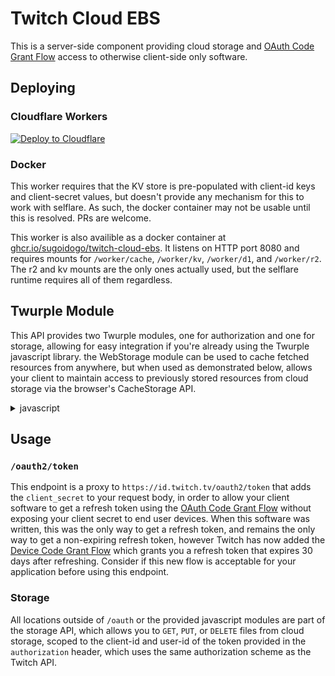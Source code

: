 # Twitch Cloud EBS
This is a server-side component providing cloud storage and [OAuth Code Grant Flow](https://dev.twitch.tv/docs/authentication/getting-tokens-oauth/#authorization-code-grant-flow) access to otherwise client-side only software.

## Deploying

### Cloudflare Workers

[![Deploy to Cloudflare](https://deploy.workers.cloudflare.com/button)](https://deploy.workers.cloudflare.com/?url=https%3A%2F%2Fgithub.com%2Fsugoidogo%2Ftwitch-cloud-ebs)

### Docker

This worker requires that the KV store is pre-populated with client-id keys and client-secret values, but doesn't provide any mechanism for this to work with selflare. As such, the docker container may not be usable until this is resolved. PRs are welcome.

This worker is also availible as a docker container at [ghcr.io/sugoidogo/twitch-cloud-ebs](https://github.com/sugoidogo/twitch-clips-consent-api/pkgs/container/twitch-clips-consent-api).
It listens on HTTP port 8080 and requires mounts for `/worker/cache`, `/worker/kv`, `/worker/d1`, and `/worker/r2`. 
The r2 and kv mounts are the only ones actually used, but the selflare runtime requires all of them regardless.

## Twurple Module

This API provides two Twurple modules, one for authorization and one for storage, allowing for easy integration if you're already using the Twurple javascript library.
the WebStorage module can be used to cache fetched resources from anywhere, but when used as demonstrated below, allows your client to maintain access to previously stored resources from cloud storage via the browser's CacheStorage API.

<details><summary>javascript</summary>

```javascript
import SugoiAuthProvider from 'https://ebs.domain.com/SugoiAuthProvider.js'
import WebStorage from 'https://ebs.domain.com/WebStorage.js'
import { ApiClient } from 'https://cdn.jsdelivr.net/npm/@twurple/api@7/+esm';

const authProvicder=new SugoiAuthProvider('your-client-id')
const webStorage=new WebStorage(authProvider)
const apiClient = new ApiClient({ authProvider });

const config=await webStorage.fetch('config.json').then(response=>response.json())
```

</details>

## Usage

### `/oauth2/token`

This endpoint is a proxy to `https://id.twitch.tv/oauth2/token` that adds the `client_secret` to your request body, in order to allow your client software to get a refresh token using the [OAuth Code Grant Flow](https://dev.twitch.tv/docs/authentication/getting-tokens-oauth/#authorization-code-grant-flow) without exposing your client secret to end user devices. When this software was written, this was the only way to get a refresh token, and remains the only way to get a non-expiring refresh token, however Twitch has now added the [Device Code Grant Flow](https://dev.twitch.tv/docs/authentication/getting-tokens-oauth/#device-code-grant-flow) which grants you a refresh token that expires 30 days after refreshing. Consider if this new flow is acceptable for your application before using this endpoint.

### Storage

All locations outside of `/oauth` or the provided javascript modules are part of the storage API, which allows you to `GET`, `PUT`, or `DELETE` files from cloud storage, scoped to the client-id and user-id of the token provided in the `authorization` header, which uses the same authorization scheme as the Twitch API.
